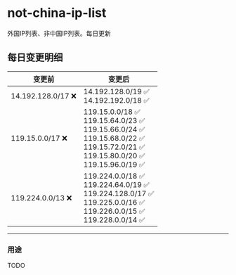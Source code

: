 # not-china-ip-list
外国IP列表、非中国IP列表。每日更新

每日变更明细
--------------------
|  变更前   | 变更后 |
|  ----  | ----  |
|  14.192.128.0/17 :x:  | 14.192.128.0/19 :white_check_mark: <br> 14.192.192.0/18 :white_check_mark: <br>  | 
|  119.15.0.0/17 :x:  | 119.15.0.0/18 :white_check_mark: <br> 119.15.64.0/23 :white_check_mark: <br> 119.15.66.0/24 :white_check_mark: <br> 119.15.68.0/22 :white_check_mark: <br> 119.15.72.0/21 :white_check_mark: <br> 119.15.80.0/20 :white_check_mark: <br> 119.15.96.0/19 :white_check_mark: <br>  | 
|  119.224.0.0/13 :x:  | 119.224.0.0/18 :white_check_mark: <br> 119.224.64.0/19 :white_check_mark: <br> 119.224.128.0/17 :white_check_mark: <br> 119.225.0.0/16 :white_check_mark: <br> 119.226.0.0/15 :white_check_mark: <br> 119.228.0.0/14 :white_check_mark: <br>  | 

--------------------
### 用途
TODO
